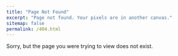 ```yaml
---
title: "Page Not Found"
excerpt: "Page not found. Your pixels are in another canvas."
sitemap: false
permalink: /404.html
---
```


Sorry, but the page you were trying to view does not exist.
<!-- ![](https://cdn3.vectorstock.com/i/1000x1000/28/37/page-with-a-404-error-icon-isolated-vector-23982837.jpg) -->
